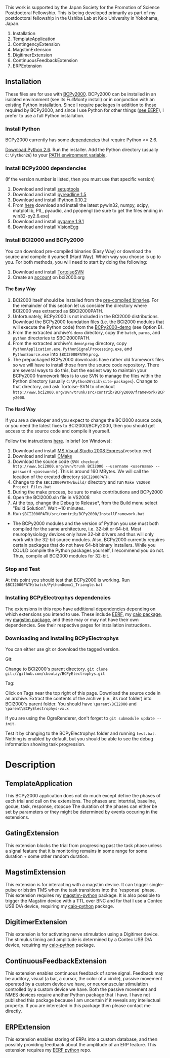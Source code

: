 This work is supported by the Japan Society for the Promotion of Science Postdoctoral Fellowship.
This is being developed primarily as part of my postdoctoral fellowship in the Ushiba Lab
at Keio University in Yokohama, Japan.

1. Installation
2. TemplateApplication
3. ContingencyExtension
4. MagstimExtension
5. DigitimerExtension
6. ContinuousFeedbackExtension
7. ERPExtension

## Installation
These files are for use with [BCPy2000](http://bci2000.org/downloads/BCPy2000/BCPy2000.html).
BCPy2000 can be installed in an isolated environment (see its FullMonty install) or in conjunction
with an existing Python installation. Since I require packages in addition to those required
by BCPy2000, and since I use Python for other things
([see EERF](https://github.com/cboulay/EERF)), I prefer to use a full Python installation.

### Install Python
BCPy2000 currently has some [dependencies](http://www.bci2000.org/phpbb/viewtopic.php?f=1&t=1330) that require Python <= 2.6.

[Download Python 2.6](http://www.python.org/download/releases/2.6.6/).
Run the installer.
Add the Python directory (usually `C:\Python26`) to your [PATH environment variable](http://www.computerhope.com/issues/ch000549.htm).

### Install BCPy2000 dependencies
(If the version number is listed, then you must use that specific version)

1. Download and install [setuptools](http://pypi.python.org/pypi/setuptools)
2. Download and install [pyreadline 1.5](http://pypi.python.org/packages/any/p/pyreadline/pyreadline-1.5-win32-setup.exe)
3. Download and install [IPython 0.10.2](http://archive.ipython.org/release/0.10.2/ipython-0.10.2.win32-setup.exe)
4. From [here](http://www.lfd.uci.edu/~gohlke/pythonlibs/) download and install the latest
    pywin32, numpy, scipy, matplotlib, PIL, pyaudio, and pyopengl
    (be sure to get the files ending in win32-py2.6.exe)
5. Download and install [pygame 1.9.1](http://www.pygame.org/download.shtml)
6. Download and install [VisionEgg](http://www.lfd.uci.edu/~gohlke/pythonlibs/#visionegg)

### Install BCI2000 and BCPy2000

You can download pre-compiled binaries (Easy Way) or download the source and compile it yourself (Hard Way).
Which way you choose is up to you. For both methods, you will need to start by doing the following:

1. Download and install [TortoiseSVN](http://tortoisesvn.net)
2. Create an [account](http://www.bci2000.org/wiki/index.php/Creating_a_User_Account) on bci2000.org

#### The Easy Way

1. BCI2000 itself should be installed from the [pre-compiled binaries](http://www.bci2000.org/wiki/index.php/BCI2000_Binaries).
For the remainder of this section let us consider the directory where BCI2000 was extracted as $BCI2000PATH.
2. Unfortunately, BCPy2000 is not included in the BCI2000 distributions. Download the BCPy2000 foundation files (i.e. the BCI2000 modules that will execute the Python code) from the
[BCPy2000-demo](http://bci2000.org/downloads/BCPy2000/Download.html) (see Option B).
3. From the extracted archive's `demo` directory, copy the `batch`, `parms`, and `python` directories to $BCI2000PATH.
4. From the extracted archive's `demo\prog` directory, copy `PythonApplication.exe`, `PythonSignalProcessing.exe`, and `PythonSource.exe` into `$BCI2000PATH\prog`.
5. The prepackaged BCPy2000 downloads have rather old framework files so we will have to install those from the source code repository.
There are several ways to do this, but the easiest way to maintain your BCPy2000 framework files is to use SVN to manage the files within
the Python directory (usually `C:\Python26\Lib\site-packages`). Change to that directory, and ask Tortoise-SVN to
checkout `http://www.bci2000.org/svn/trunk/src/contrib/BCPy2000/framework/BCPy2000`.

#### The Hard Way

If you are a developer and you expect to change the BCI2000 source code, or you need the latest fixes to BCI2000/BCPy2000,
then you should get access to the source code and compile it yourself.

Follow the instructions
[here](http://www.bci2000.org/wiki/index.php/Programming_Reference:BCI2000_Source_Code).
In brief (on Windows):

1. Download and install [MS Visual Studio 2008 Express](http://www.microsoft.com/en-us/download/details.aspx?id=6506)(vcsetup.exe)
2. Download and install [CMake](http://www.cmake.org/cmake/resources/software.html)
3. Download the source code (`SVN checkout http://www.bci2000.org/svn/trunk BCI2000 --username <username> --password <password>`). This is around 160 MBytes. We will call the location of the created directory `$BCI2000PATH`.
4. Change to the `$BCI2000PATH/build/` directory and run `Make VS2008 Project Files.bat`
5. During the make process, be sure to make contributions and BCPy2000
6. Open the BCI2000.sln file in VS2008
7. At the top, change the Debug to Release*, from the Build menu select "Build Solution". Wait ~10 minutes.
8. Run `$BCI2000PATH/src/contrib/BCPy2000/InstallFramework.bat`

* The BCPy2000 modules and the version of Python you use must both compiled for the same architecture,
i.e. 32-bit or 64-bit. Most neurophysiology devices only have 32-bit drivers and thus will only
work with the 32-bit source modules. Also, BCPy2000 currently requires certain packages that do not
have 64-bit binary installers. While you COULD compile the Python packages yourself, I recommend you do not.
Thus, compile all BCI2000 modules for 32-bit.

### Stop and Test

At this point you should test that BCPy2000 is working.
Run `$BCI2000PATH/batch/PythonDemo1_Triangle.bat`

### Installing BCPyElectrophys dependencies
The extensions in this repo have additional dependencies depending on which extensions you intend to use.
These include [EERF](https://github.com/cboulay/EERF),
 my [caio package](https://github.com/cboulay/caio-python),
 my [magstim package](https://github.com/cboulay/magstim-python),
 and these may or may not have their own dependencies. See their respective pages for installation instructions.

### Downloading and installing BCPyElectrophys
You can either use git or download the tagged version.

Git:

Change to BCI2000's parent directory. `git clone git://github.com/cboulay/BCPyElectrophys.git`

Tag:

Click on Tags near the top right of this page. Download the source code in an archive.
Extract the contents of the archive (i.e., its root folder) into BCI2000's parent folder.
You should have `\parent\BCI2000` and `\parent\BCPyElectrophys-vx.x`

If you are using the OgreRenderer, don't forget to `git submodule update --init`.

Test it by changing to the BCPyElectrophys folder and running `test.bat`.
Nothing is enabled by default, but you should be able to see the debug information showing task progression.

# Description

## TemplateApplication

This BCPy2000 application does not do much except define the phases of each trial
and call on the extensions.
The phases are: intertrial, baseline, gocue, task, response, stopcue
The duration of the phases can either be set by parameters
or they might be determined by events occuring in the extensions.

## GatingExtension

This extension blocks the trial from progressing past the task phase
unless a signal feature that it is monitoring remains in some range for
some duration + some other random duration.

## MagstimExtension

This extension is for interacting with a magstim device. It can trigger single-pulse
or bistim TMS when the task transitions into the 'response' phase. This extension
requires my [magstim-python](https://github.com/cboulay/magstim-python) package. It is also
possible to trigger the Magstim device with a TTL over BNC and for that I use a
Contec USB D/A device, requiring my [caio-python](https://github.com/cboulay/caio-python) package.

## DigitimerExtension

This extension is for activating nerve stimulation using a Digitimer device. The stimulus
timing and amplitude is determined by a Contec USB D/A device, requiring my
[caio-python](https://github.com/cboulay/caio-python) package.

## ContinuousFeedbackExtension

This extension enables continuous feedback of some signal. Feedback may be auditory,
visual (a bar, a cursor, the color of a circle), passive movement operated by a custom device we have,
or neuromuscular stimulation controlled by a custom device we have. Both the passive movement
and NMES devices require another Python package that I have. I have not published this
package because I am uncertain if it reveals any intellectual property. If you are
interested in this package then please contact me directly.

## ERPExtension

This extension enables storing of ERPs into a custom database, and then
possibly providing feedback about the amplitude of an ERP feature. This
extension requires my [EERF python](https://github.com/cboulay/EERF) repo.